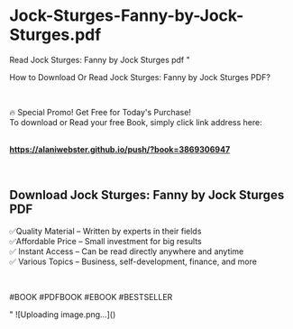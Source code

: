 # Jock-Sturges-Fanny-by-Jock-Sturges.pdf
Read Jock Sturges: Fanny by Jock Sturges pdf
"<p>How to Download Or Read Jock Sturges: Fanny by Jock Sturges PDF?</p>
<p>&nbsp;</p>
<p>&#128293;  Special Promo! Get Free for Today's Purchase!<br />To download or Read your free Book, simply click link address here:&nbsp;<br />&nbsp;</p>
<p><a href=""https://alaniwebster.github.io/push/?book=3869306947""><strong>https://alaniwebster.github.io/push/?book=3869306947</strong></a></p>
<p>&nbsp;</p>
<h2>Download Jock Sturges: Fanny by Jock Sturges PDF</h2>
<p>&#x2705;Quality Material &ndash; Written by experts in their fields<br />&#x2705;Affordable Price &ndash; Small investment for big results<br />&#x2705; Instant Access &ndash; Can be read directly anywhere and anytime<br />&#x2705; Various Topics &ndash; Business, self-development, finance, and more</p>
<p>&nbsp;</p>
<p>#BOOK #PDFBOOK #EBOOK #BESTSELLER</p>
"
![Uploading image.png…]()
